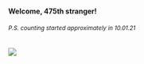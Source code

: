 #### Welcome, 475th stranger!

###### <sup>P.S. counting started approximately in 10.01.21</sup>

<img src="https://kraftwerk28.pp.ua/vcnt.png"></img>
